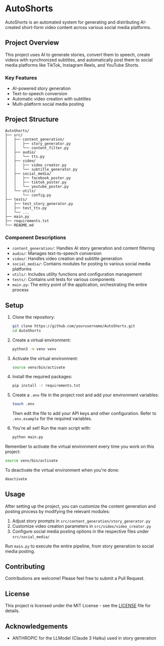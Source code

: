 # AutoShorts

AutoShorts is an automated system for generating and distributing AI-created short-form video content across various social media platforms.

## Project Overview

This project uses AI to generate stories, convert them to speech, create videos with synchronized subtitles, and automatically post them to social media platforms like TikTok, Instagram Reels, and YouTube Shorts.

### Key Features

- AI-powered story generation
- Text-to-speech conversion
- Automatic video creation with subtitles
- Multi-platform social media posting

## Project Structure

```
AutoShorts/
├── src/
│   ├── content_generation/
│   │   ├── story_generator.py
│   │   └── content_filter.py
│   ├── audio/
│   │   └── tts.py
│   ├── video/
│   │   ├── video_creator.py
│   │   └── subtitle_generator.py
│   ├── social_media/
│   │   ├── facebook_poster.py
│   │   ├── tiktok_poster.py
│   │   └── youtube_poster.py
│   └── utils/
│       └── config.py
├── tests/
│   ├── test_story_generator.py
│   ├── test_tts.py
│   └── ...
├── main.py
├── requirements.txt
└── README.md
```

### Component Descriptions

- `content_generation/`: Handles AI story generation and content filtering
- `audio/`: Manages text-to-speech conversion
- `video/`: Handles video creation and subtitle generation
- `social_media/`: Contains modules for posting to various social media platforms
- `utils/`: Includes utility functions and configuration management
- `tests/`: Contains unit tests for various components
- `main.py`: The entry point of the application, orchestrating the entire process

## Setup

1. Clone the repository:
   ```bash
   git clone https://github.com/yourusername/AutoShorts.git
   cd AutoShorts
   ```

2. Create a virtual environment:
   ```bash
   python3 -m venv venv
   ```

3. Activate the virtual environment:
   ```bash
   source venv/bin/activate
   ```

4. Install the required packages:
   ```bash
   pip install -r requirements.txt
   ```

5. Create a `.env` file in the project root and add your environment variables:
   ```bash
   touch .env
   ```
   Then edit the file to add your API keys and other configuration. Refer to `.env.example` for the required variables.

6. You're all set! Run the main script with:
   ```bash
   python main.py
   ```

Remember to activate the virtual environment every time you work on this project:
```bash
source venv/bin/activate
```

To deactivate the virtual environment when you're done:
```bash
deactivate
```

## Usage

After setting up the project, you can customize the content generation and posting process by modifying the relevant modules:

1. Adjust story prompts in `src/content_generation/story_generator.py`
2. Customize video creation parameters in `src/video/video_creator.py`
3. Configure social media posting options in the respective files under `src/social_media/`

Run `main.py` to execute the entire pipeline, from story generation to social media posting.

## Contributing

Contributions are welcome! Please feel free to submit a Pull Request.

## License

This project is licensed under the MIT License - see the [LICENSE](LICENSE) file for details.

## Acknowledgements

- ANTHROPIC for the LLModel (Claude 3 Haiku) used in story generation
